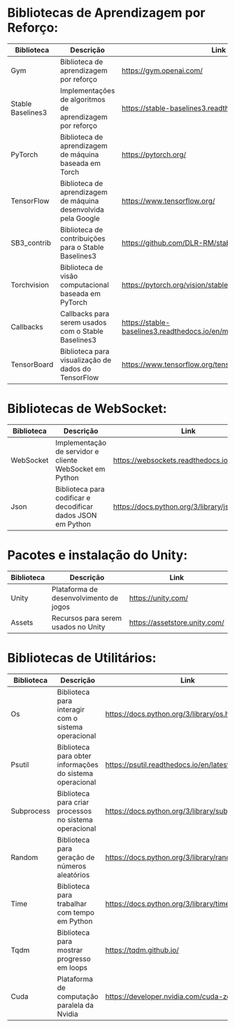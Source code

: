 # Bibliotecas de Aprendizagem por Reforço:

| Biblioteca | Descrição | Link |
| --- | --- | --- |
| Gym | Biblioteca de aprendizagem por reforço | https://gym.openai.com/ |
| Stable Baselines3 | Implementações de algoritmos de aprendizagem por reforço | https://stable-baselines3.readthedocs.io/en/master/ |
| PyTorch | Biblioteca de aprendizagem de máquina baseada em Torch | https://pytorch.org/ |
| TensorFlow | Biblioteca de aprendizagem de máquina desenvolvida pela Google | https://www.tensorflow.org/ |
| SB3_contrib | Biblioteca de contribuições para o Stable Baselines3 | https://github.com/DLR-RM/stable-baselines3-contrib |
| Torchvision | Biblioteca de visão computacional baseada em PyTorch | https://pytorch.org/vision/stable/index.html |
| Callbacks | Callbacks para serem usados com o Stable Baselines3 | https://stable-baselines3.readthedocs.io/en/master/guide/callbacks.html |
| TensorBoard | Biblioteca para visualização de dados do TensorFlow | https://www.tensorflow.org/tensorboard |

# Bibliotecas de WebSocket:

| Biblioteca | Descrição | Link |
| --- | --- | --- |
| WebSocket | Implementação de servidor e cliente WebSocket em Python | https://websockets.readthedocs.io/en/stable/ |
| Json | Biblioteca para codificar e decodificar dados JSON em Python | https://docs.python.org/3/library/json.html |

# Pacotes e instalação do Unity:

| Biblioteca | Descrição | Link |
| --- | --- | --- |
| Unity | Plataforma de desenvolvimento de jogos | https://unity.com/ |
| Assets | Recursos para serem usados no Unity | https://assetstore.unity.com/ |

# Bibliotecas de Utilitários:

| Biblioteca | Descrição | Link |
| --- | --- | --- |
| Os | Biblioteca para interagir com o sistema operacional | https://docs.python.org/3/library/os.html |
| Psutil | Biblioteca para obter informações do sistema operacional | https://psutil.readthedocs.io/en/latest/ |
| Subprocess | Biblioteca para criar processos no sistema operacional | https://docs.python.org/3/library/subprocess.html |
| Random | Biblioteca para geração de números aleatórios | https://docs.python.org/3/library/random.html |
| Time | Biblioteca para trabalhar com tempo em Python | https://docs.python.org/3/library/time.html |
| Tqdm | Biblioteca para mostrar progresso em loops | https://tqdm.github.io/ |
| Cuda | Plataforma de computação paralela da Nvidia | https://developer.nvidia.com/cuda-zone |
